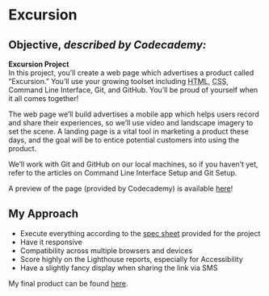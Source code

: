 Excursion
========

Objective, _described by Codecademy:_
---------------------------------------------------

**Excursion Project**  
In this project, you’ll create a web page which advertises a product called “Excursion.” You’ll use your growing toolset including <abbr title="Hypertext Markup Language">HTML</abbr>, <abbr title="Cascading Style Sheet">CSS</abbr>, Command Line Interface, Git, and GitHub. You’ll be proud of yourself when it all comes together!

The web page we’ll build advertises a mobile app which helps users record and share their experiences, so we’ll use video and landscape imagery to set the scene. A landing page is a vital tool in marketing a product these days, and the goal will be to entice potential customers into using the product.

We’ll work with Git and GitHub on our local machines, so if you haven’t yet, refer to the articles on Command Line Interface Setup and Git Setup.

A preview of the page (provided by Codecademy) is available [here](https://content.codecademy.com/programs/freelance-one/excursion/index.html)!

My Approach
-------------

* Execute everything according to the [spec sheet](https://content.codecademy.com/programs/freelance-one/excursion/mocks/excursion_redline.png) provided for the project
* Have it responsive
* Compatibility across multiple browsers and devices
* Score highly on the Lighthouse reports, especially for Accessibility
* Have a slightly fancy display when sharing the link via SMS

My final product can be found [here](https://anthonychavis.github.io/excursion).